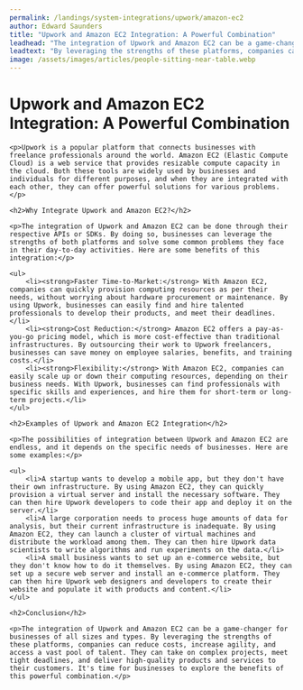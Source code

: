 ```yaml
---
permalink: /landings/system-integrations/upwork/amazon-ec2
author: Edward Saunders
title: "Upwork and Amazon EC2 Integration: A Powerful Combination"
leadhead: "The integration of Upwork and Amazon EC2 can be a game-changer for businesses of all sizes and types"
leadtext: "By leveraging the strengths of these platforms, companies can reduce costs, increase agility, and access a vast pool of talent. They can take on complex projects, meet tight deadlines, and deliver high-quality products and services to their customers. It's time for businesses to explore the benefits of this powerful combination."
image: /assets/images/articles/people-sitting-near-table.webp
---
```

<div class="arttext">
	<h1>Upwork and Amazon EC2 Integration: A Powerful Combination</h1>
	
	<p>Upwork is a popular platform that connects businesses with freelance professionals around the world. Amazon EC2 (Elastic Compute Cloud) is a web service that provides resizable compute capacity in the cloud. Both these tools are widely used by businesses and individuals for different purposes, and when they are integrated with each other, they can offer powerful solutions for various problems.</p>
	
	<h2>Why Integrate Upwork and Amazon EC2?</h2>
	
	<p>The integration of Upwork and Amazon EC2 can be done through their respective APIs or SDKs. By doing so, businesses can leverage the strengths of both platforms and solve some common problems they face in their day-to-day activities. Here are some benefits of this integration:</p>
	
	<ul>
		<li><strong>Faster Time-to-Market:</strong> With Amazon EC2, companies can quickly provision computing resources as per their needs, without worrying about hardware procurement or maintenance. By using Upwork, businesses can easily find and hire talented professionals to develop their products, and meet their deadlines.</li>
		<li><strong>Cost Reduction:</strong> Amazon EC2 offers a pay-as-you-go pricing model, which is more cost-effective than traditional infrastructures. By outsourcing their work to Upwork freelancers, businesses can save money on employee salaries, benefits, and training costs.</li>
		<li><strong>Flexibility:</strong> With Amazon EC2, companies can easily scale up or down their computing resources, depending on their business needs. With Upwork, businesses can find professionals with specific skills and experiences, and hire them for short-term or long-term projects.</li>
	</ul>
	
	<h2>Examples of Upwork and Amazon EC2 Integration</h2>
	
	<p>The possibilities of integration between Upwork and Amazon EC2 are endless, and it depends on the specific needs of businesses. Here are some examples:</p>
	
	<ul>
		<li>A startup wants to develop a mobile app, but they don't have their own infrastructure. By using Amazon EC2, they can quickly provision a virtual server and install the necessary software. They can then hire Upwork developers to code their app and deploy it on the server.</li>
		<li>A large corporation needs to process huge amounts of data for analysis, but their current infrastructure is inadequate. By using Amazon EC2, they can launch a cluster of virtual machines and distribute the workload among them. They can then hire Upwork data scientists to write algorithms and run experiments on the data.</li>
		<li>A small business wants to set up an e-commerce website, but they don't know how to do it themselves. By using Amazon EC2, they can set up a secure web server and install an e-commerce platform. They can then hire Upwork web designers and developers to create their website and populate it with products and content.</li>
	</ul>
	
	<h2>Conclusion</h2>
	
	<p>The integration of Upwork and Amazon EC2 can be a game-changer for businesses of all sizes and types. By leveraging the strengths of these platforms, companies can reduce costs, increase agility, and access a vast pool of talent. They can take on complex projects, meet tight deadlines, and deliver high-quality products and services to their customers. It's time for businesses to explore the benefits of this powerful combination.</p>

</div>